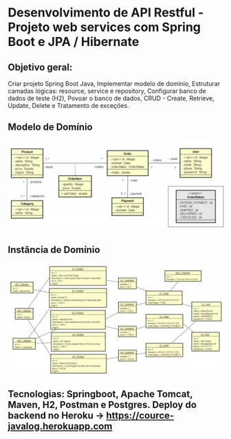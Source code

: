 # Desenvolvimento de API Restful - Projeto web services com Spring Boot e JPA / Hibernate

## Objetivo geral:

Criar projeto Spring Boot Java,
Implementar modelo de domínio,
Estruturar camadas lógicas: resource, service e repository,
Configurar banco de dados de teste (H2),
Povoar o banco de dados, 
CRUD - Create, Retrieve, Update, Delete e Tratamento de exceções.


## Modelo de Domínio
![Diagrama uml](https://github.com/Jotapcinfo/web-services-springboot-jpa-hibernate/blob/main/domainmodel.jpg)

## Instância de Domínio
![Diagrama](https://github.com/Jotapcinfo/web-services-springboot-jpa-hibernate/blob/main/instância%20de%20domínio.jpg)

## Tecnologias: Springboot, Apache Tomcat, Maven, H2, Postman e Postgres. Deploy do backend no Heroku -> https://cource-javalog.herokuapp.com
